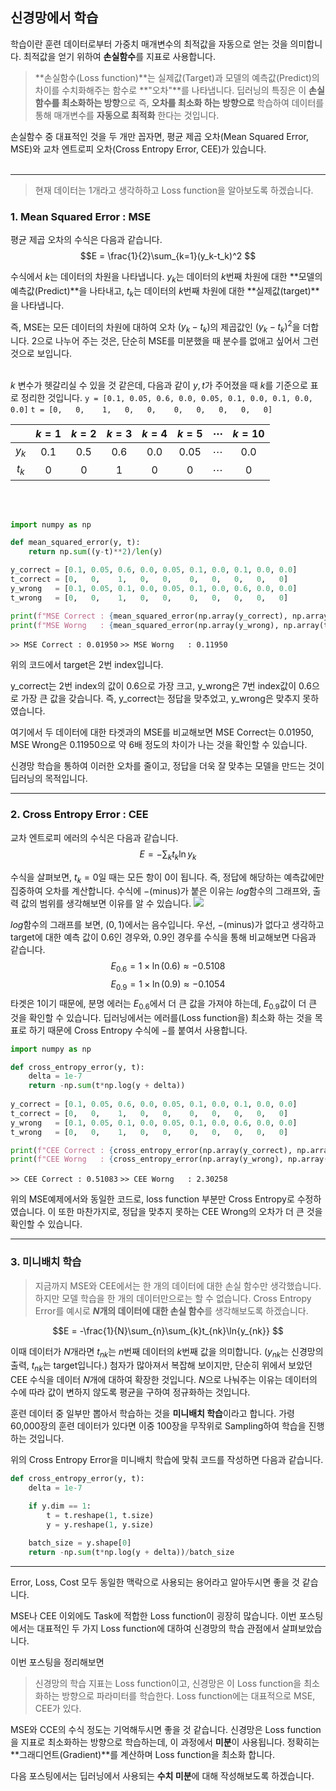 ## 신경망에서 학습
학습이란 훈련 데이터로부터 가중치 매개변수의 최적값을 자동으로 얻는 것을 의미합니다.
최적값을 얻기 위하여 **손실함수**를 지표로 사용합니다.
>**손실함수(Loss function)**는 실제값(Target)과 모델의 예측값(Predict)의 차이를 수치화해주는 함수로 **"오차"**를 나타냅니다.
딥러닝의 특징은 이 **손실함수를 최소화하는 방향**으로 즉, **오차를 최소화 하는 방향으로** 학습하여 데이터를 통해 매개변수를 **자동으로 최적화** 한다는 것입니다.

손실함수 중 대표적인 것을 두 개만 꼽자면, 평균 제곱 오차(Mean Squared Error, MSE)와 교차 엔트로피 오차(Cross Entropy Error, CEE)가 있습니다.
<br><br>

---
>현재 데이터는 1개라고 생각하하고 Loss function을 알아보도록 하겠습니다.


### 1. Mean Squared Error : MSE
평균 제곱 오차의 수식은 다음과 같습니다.
$$E = \frac{1}{2}\sum_{k=1}(y_k-t_k)^2
$$



수식에서 $k$는 데이터의 차원을 나타냅니다. $y_k$는 데이터의 $k$번째 차원에 대한 **모델의 예측값(Predict)**을 나타내고, 
$t_k$는 데이터의 $k$번째 차원에 대한 **실제값(target)**을 나타냅니다.


즉, MSE는 모든 데이터의 차원에 대하여 오차 $(y_k-t_k)$의 제곱값인 $(y_k-t_k)^2$을 더합니다.
$2$으로 나누어 주는 것은, 단순히 MSE를 미분했을 때 분수를 없애고 싶어서 그런 것으로 보입니다.
<br><br>

$k$ 변수가 헷갈리실 수 있을 것 같은데, 다음과 같이 $y, t$가 주어졌을 때 $k$를 기준으로 표로 정리한 것입니다.
`y = [0.1, 0.05, 0.6, 0.0, 0.05, 0.1, 0.0, 0.1, 0.0, 0.0]`
`t = [0,   0,    1,   0,   0,    0,   0,   0,   0,   0]`

|     |$k=1$|$k=2$|$k=3$|$k=4$|$k=5$|$\cdots$|$k=10$|
|:---:|:---:|:---:|:---:|:---:|:---:|:---:|:---:|
|$y_k$|0.1  |0.5  | 0.6 | 0.0 | 0.05| $\cdots$|0.0|
|$t_k$|0    |0    | 1 | 0|0|$\cdots$|0

<br><br>

```python
import numpy as np

def mean_squared_error(y, t):
    return np.sum((y-t)**2)/len(y)

y_correct = [0.1, 0.05, 0.6, 0.0, 0.05, 0.1, 0.0, 0.1, 0.0, 0.0]
t_correct = [0,   0,    1,   0,   0,    0,   0,   0,   0,   0]
y_wrong   = [0.1, 0.05, 0.1, 0.0, 0.05, 0.1, 0.0, 0.6, 0.0, 0.0]
t_wrong   = [0,   0,    1,   0,   0,    0,   0,   0,   0,   0]

print(f"MSE Correct : {mean_squared_error(np.array(y_correct), np.array(t_correct)):.5f}")
print(f"MSE Worng   : {mean_squared_error(np.array(y_wrong), np.array(t_wrong)):.5f}")
```
`>> MSE Correct : 0.01950`
`>> MSE Worng   : 0.11950`

위의 코드에서 target은 2번  index입니다. 

y_correct는 2번 index의 값이 0.6으로 가장 크고, y_wrong은 7번 index값이 0.6으로 가장 큰 값을 갖습니다.
즉, y_correct는 정답을 맞추었고, y_wrong은 맞추지 못하였습니다.

여기에서 두 데이터에 대한 타겟과의 MSE를 비교해보면 MSE Correct는 0.01950, MSE Wrong은 0.11950으로 약 6배 정도의 차이가 나는 것을 확인할 수 있습니다.

신경망 학습을 통하여 이러한 오차를 줄이고, 정답을 더욱 잘 맞추는 모델을 만드는 것이 딥러닝의 목적입니다.

---
### 2. Cross Entropy Error : CEE
교차 엔트로피 에러의 수식은 다음과 같습니다.
$$E = -\sum_{k}t_k\ln{y_k}
$$

수식을 살펴보면, $t_k = 0$일 때는 모든 항이 0이 됩니다. 즉, 정답에 해당하는 예측값에만 집중하여 오차를 계산합니다. 
수식에 $-$(minus)가 붙은 이유는 $log$함수의 그래프와, 출력 값의 범위를 생각해보면 이유를 알 수 있습니다.
![](https://velog.velcdn.com/images/for_acl/post/9131d20d-31a8-4fad-9aa7-d7e2065e057f/image.png)

$log$함수의 그래프를 보면, $(0, 1)$에서는 음수입니다. 
우선, $-$(minus)가 없다고 생각하고 target에 대한 예측 값이 0.6인 경우와, 0.9인 경우를 수식을 통해 비교해보면 다음과 같습니다.
$$E_{0.6} = 1\times\ln(0.6) \approx -0.5108
$$
$$E_{0.9} = 1\times\ln(0.9) \approx -0.1054
$$
타겟은 1이기 때문에, 분명 에러는 $E_{0.6}$에서 더 큰 값을 가져야 하는데, $E_{0.9}$값이 더 큰 것을 확인할 수 있습니다.
딥러닝에서는 에러를(Loss function을) 최소화 하는 것을 목표로 하기 때문에 Cross Entropy 수식에 $-$를 붙여서 사용합니다.

```python
import numpy as np

def cross_entropy_error(y, t):
    delta = 1e-7
    return -np.sum(t*np.log(y + delta))
    
y_correct = [0.1, 0.05, 0.6, 0.0, 0.05, 0.1, 0.0, 0.1, 0.0, 0.0]
t_correct = [0,   0,    1,   0,   0,    0,   0,   0,   0,   0]
y_wrong   = [0.1, 0.05, 0.1, 0.0, 0.05, 0.1, 0.0, 0.6, 0.0, 0.0]
t_wrong   = [0,   0,    1,   0,   0,    0,   0,   0,   0,   0]

print(f"CEE Correct : {cross_entropy_error(np.array(y_correct), np.array(t_correct)):.5f}")
print(f"CEE Worng   : {cross_entropy_error(np.array(y_wrong), np.array(t_wrong)):.5f}")
```
`>> CEE Correct : 0.51083`
`>> CEE Worng   : 2.30258`

위의 MSE예제에서와 동일한 코드로, loss function 부분만 Cross Entropy로 수정하였습니다.
이 또한 마찬가지로, 정답을 맞추지 못하는 CEE Wrong의 오차가 더 큰 것을 확인할 수 있습니다.

---
### 3. 미니배치 학습
> 지금까지 MSE와 CEE에서는 한 개의 데이터에 대한 손실 함수만 생각했습니다. 하지만 모델 학습을 한 개의 데이터만으로는 할 수 없습니다. Cross Entropy Error를 예시로 **$N$개의 데이터에 대한 손실 함수**를 생각해보도록 하겠습니다.

$$E = -\frac{1}{N}\sum_{n}\sum_{k}t_{nk}\ln{y_{nk}}
$$

이때 데이터가 $N$개라면 $t_{nk}$는 $n$번째 데이터의  $k$번째 값을 의미합니다. ($y_{nk}$는 신경망의 출력, $t_{nk}$는 target입니다.) 첨자가 많아져서 복잡해 보이지만, 단순히 위에서 보았던 CEE 수식을 데이터 $N$개에 대하여 확장한 것입니다.
$N$으로 나눠주는 이유는 데이터의 수에 따라 값이 변하지 않도록 평균을 구하여 정규화하는 것입니다.

훈련 데이터 중 일부만 뽑아서 학습하는 것을 **미니배치 학습**이라고 합니다. 가령 60,000장의 훈련 데이터가 있다면 이중 100장을 무작위로 Sampling하여 학습을 진행하는 것입니다.

위의 Cross Entropy Error을 미니배치 학습에 맞춰 코드를 작성하면 다음과 같습니다.

```python
def cross_entropy_error(y, t):
    delta = 1e-7

    if y.dim == 1:
        t = t.reshape(1, t.size)
        y = y.reshape(1, y.size)
    
    batch_size = y.shape[0]
    return -np.sum(t*np.log(y + delta))/batch_size
```


---
Error, Loss, Cost 모두 동일한 맥락으로 사용되는 용어라고 알아두시면 좋을 것 같습니다.

MSE나 CEE 이외에도 Task에 적합한 Loss function이 굉장히 많습니다. 이번 포스팅에서는 대표적인 두 가지 Loss function에 대하여 신경망의 학습 관점에서 살펴보았습니다.

이번 포스팅을 정리해보면
>신경망의 학습 지표는 Loss function이고, 신경망은 이 Loss function을 최소화하는 방향으로 파라미터를 학습한다.
 Loss function에는 대표적으로 MSE, CEE가 있다.

MSE와 CCE의 수식 정도는 기억해두시면 좋을 것 같습니다.
신경망은 Loss function을 지표로 최소화하는 방향으로 학습하는데, 이 과정에서 **미분**이 사용됩니다. 정확히는 **그래디언트(Gradient)**를 계산하며 Loss function을 최소화 합니다.

다음 포스팅에서는 딥러닝에서 사용되는 **수치 미분**에 대해 작성해보도록 하겠습니다.